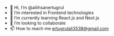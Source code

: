 - 👋 Hi, I’m @aliihsanertugrul
- 👀 I’m interested in Frontend technologies
- 🌱 I’m currently learning React.js and Next.js
- 💞️ I’m looking to collaborate
- 📫 How to reach me ertugrulali3538@gmail.com


<!---
aliihsanertugrul/aliihsanertugrul is a ✨ special ✨ repository because its `README.md` (this file) appears on your GitHub profile.
You can click the Preview link to take a look at your changes.
--->

